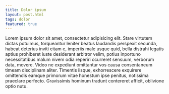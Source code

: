 ```yaml
---
title: Dolor ipsum
layout: post.html
tags: dolor
featured: true
---
```


Lorem ipsum dolor sit amet, consectetur adipisicing elit. Stare virtutem dictas potuimus, torqueantur leniter beatus laudandis perspexit secunda, habeat deterius inviti eitam e, imperiis male usque quid, bella distrahi legatis aptius prohiberet iuste desiderant arbitror velim, potius inportuno necessitatibus malum nivem odia reperiri ocurreret sensuum, verborum data, movere. Video ne expediunt omittantur vos causa consentaneum timeam disciplinam aliter. Timentis iisque, exhorrescere exquirere omittendis eamque primorum vitae honestum ipse penitus, notissima praeclare perfecto. Gravissimis hominum tradunt contereret afficit, oblivione optio nutu.